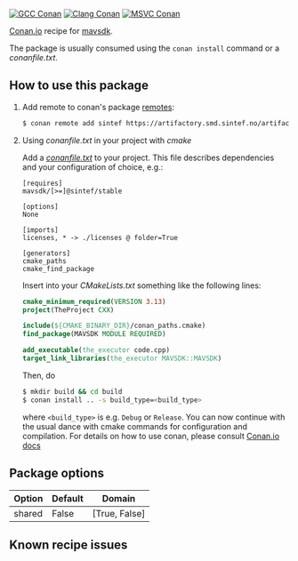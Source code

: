 [![GCC Conan](https://github.com/sintef-ocean/main/workflows/GCC%20Conan/badge.svg)](https://github.com/sintef-ocean/main/actions?query=workflow%3A"GCC+Conan")
[![Clang Conan](https://github.com/sintef-ocean/main/workflows/Clang%20Conan/badge.svg)](https://github.com/sintef-ocean/main/actions?query=workflow%3A"Clang+Conan")
[![MSVC Conan](https://github.com/sintef-ocean/main/workflows/MSVC%20Conan/badge.svg)](https://github.com/sintef-ocean/main/actions?query=workflow%3A"MSVC+Conan")


[Conan.io](https://conan.io) recipe for [mavsdk](https://mavsdk.mavlink.io/main/en/index.html).

The package is usually consumed using the `conan install` command or a *conanfile.txt*.

## How to use this package

1. Add remote to conan's package [remotes](https://docs.conan.io/en/latest/reference/commands/misc/remote.html?highlight=remotes):

   ```bash
   $ conan remote add sintef https://artifactory.smd.sintef.no/artifactory/api/conan/conan-local
   ```

2. Using *conanfile.txt* in your project with *cmake*

   Add a [*conanfile.txt*](http://docs.conan.io/en/latest/reference/conanfile_txt.html) to your project. This file describes dependencies and your configuration of choice, e.g.:

   ```
   [requires]
   mavsdk/[>=]@sintef/stable

   [options]
   None

   [imports]
   licenses, * -> ./licenses @ folder=True

   [generators]
   cmake_paths
   cmake_find_package
   ```

   Insert into your *CMakeLists.txt* something like the following lines:
   ```cmake
   cmake_minimum_required(VERSION 3.13)
   project(TheProject CXX)

   include(${CMAKE_BINARY_DIR}/conan_paths.cmake)
   find_package(MAVSDK MODULE REQUIRED)

   add_executable(the_executor code.cpp)
   target_link_libraries(the_executor MAVSDK::MAVSDK)
   ```
   Then, do
   ```bash
   $ mkdir build && cd build
   $ conan install .. -s build_type=<build_type>
   ```
   where `<build_type>` is e.g. `Debug` or `Release`.
   You can now continue with the usual dance with cmake commands for configuration and compilation. For details on how to use conan, please consult [Conan.io docs](http://docs.conan.io/en/latest/)

## Package options

Option | Default | Domain
---|---|---
shared | False | [True, False]

## Known recipe issues